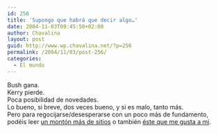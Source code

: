 ```yaml
---
id: 256
title: 'Supongo que habrá que decir algo…'
date: 2004-11-03T09:45:50+02:00
author: Chavalina
layout: post
guid: http://www.wp.chavalina.net/?p=256
permalink: /2004/11/03/post-256/
categories:
  - El mundo
---
```

Bush gana.  
Kerry pierde.  
Poca posibilidad de novedades.  
Lo bueno, si breve, dos veces bueno, y si es malo, tanto más.  
Pero para regocijarse/desesperarse con un poco más de fundamento, podéis leer <a href="http://www.bitacoras.com/noticias/archivos/bitacoras_especial_elecciones_usa_bush_vs_kerry.php" target="_blank">un mont&oacute;n más de sitios</a> o también <a href="http://1984-2004.blogspot.com/2004/11/osama-y-george-4-aos-ms-de-la-mano.html" target="_blank">éste que me gusta a mi</a>.